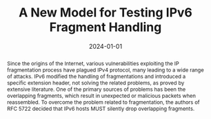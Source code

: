 ---
layout: single_publication
title: A New Model for Testing IPv6 Fragment Handling
slug: a-new-model-for-testing-ipv6-fragment-handling

# Authors
# A YAML list of author names
# If you created a profile for a user (e.g. the default `admin` user at `content/authors/admin/`), 
# write the username (folder name) here, and it will be replaced with their full name and linked to their profile.
authors:
- Edoardo Di Paolo
- Enrico Bassetti
- Angelo Spognardi

# Author notes (such as 'Equal Contribution')
# A YAML list of notes for each author in the above `authors` list
author_notes: []

date: '2024-01-01'

# Date to publish webpage (NOT necessarily Bibtex publication's date).
publishDate: '2024-09-06T07:33:03.634793Z'

# Publication type.
# A single CSL publication type but formatted as a YAML list (for Hugo requirements).
publication_types:
- paper-conference

# Publication name and optional abbreviated publication name.
publication: 'Computer Security - ESORICS 2023'
publication_short: ''

doi: ''

abstract: Since the origins of the Internet, various vulnerabilities exploiting the
  IP fragmentation process have plagued IPv4 protocol, many leading to a wide range
  of attacks. IPv6 modified the handling of fragmentations and introduced a specific
  extension header, not solving the related problems, as proved by extensive literature.
  One of the primary sources of problems has been the overlapping fragments, which
  result in unexpected or malicious packets when reassembled. To overcome the problem
  related to fragmentation, the authors of RFC 5722 decided that IPv6 hosts MUST silently
  drop overlapping fragments.

# Summary. An optional shortened abstract.
summary: ''

tags: []

# Display this page in a list of Featured pages?
featured: false

# Links
url_pdf: ''
url_code: ''
url_dataset: ''
url_poster: ''
url_project: ''
url_slides: ''
url_source: ''
url_video: ''

# Custom links (uncomment lines below)
# links:
# - name: Custom Link
#   url: http://example.org

# Publication image
# Add an image named `featured.jpg/png` to your page's folder then add a caption below.
image:
  caption: ''
  focal_point: ''
  preview_only: false

# Associated Projects (optional).
#   Associate this publication with one or more of your projects.
#   Simply enter your project's folder or file name without extension.
#   E.g. `projects: ['internal-project']` links to `content/project/internal-project/index.md`.
#   Otherwise, set `projects: []`.
projects: []
links:
- name: URL
  value: "PDF"
  icon: 'bi bi-filetype-pdf'
  url: https://arxiv.org/pdf/2309.03525
- name: GitHub
  icon: 'bi bi-github'
  value: 'Code'
  url: 'https://github.com/netsecuritylab/ipv6-fragmentation'
---